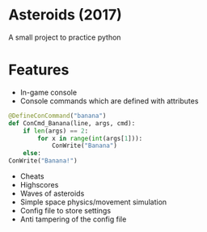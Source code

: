 # Asteroids (2017)

A small project to practice python

# Features

* In-game console
* Console commands which are defined with attributes
```python
@DefineConCommand("banana")
def ConCmd_Banana(line, args, cmd):
	if len(args) == 2:
		for x in range(int(args[1])):
			ConWrite("Banana")
	else:
ConWrite("Banana!")
```
* Cheats
* Highscores
* Waves of asteroids
* Simple space physics/movement simulation
* Config file to store settings
* Anti tampering of the config file
